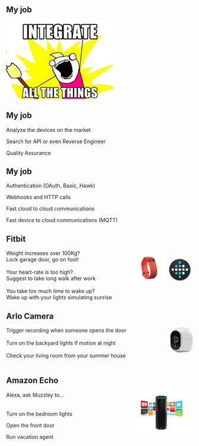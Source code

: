 ## My job

<img src='public/allthethings.png' style="height:15em"/>


## My job

Analyze the devices on the market

Search for API or even Reverse Engineer

Quality Assurance


## My job

Authentication (OAuth, Basic, Hawk)

Webhooks and HTTP calls

Fast cloud to cloud communications

Fast device to cloud communications (MQTT)


## Fitbit

<img src='public/fitbit.png' style="height:5em; float:right; margin-top:1.3em"/>
<img src='public/fitbit2.png' style="height:7em; float:right"/>

<p style="text-align: left">
  Weight increases over 100Kg?
  </br>
  Lock garage door, go on foot!
  </br>
  </br>
  Your heart-rate is too high?
  </br>
  Suggest to take long walk after work
  </br>
  </br>
  You take too much time to wake up?
  </br>
  Wake up with your lights simulating sunrise
</p>


## Arlo Camera

<img src='public/arlo.png' style="height:5em; float:right;"/>

<p style="text-align: left">
  Trigger recording when someone opens the door
  </br>
  </br>
  Turn on the backyard lights if motion at night
  </br>
  </br>
  Check your living room from your summer house
  </br>
  </br>
</p>


## Amazon Echo

<img src='public/echo.png' style="height:8em; float:right"/>

Alexa, ask Muzzley to...
</br>
</br>
</br>
Turn on the bedroom lights

Open the front door

Run vacation agent
